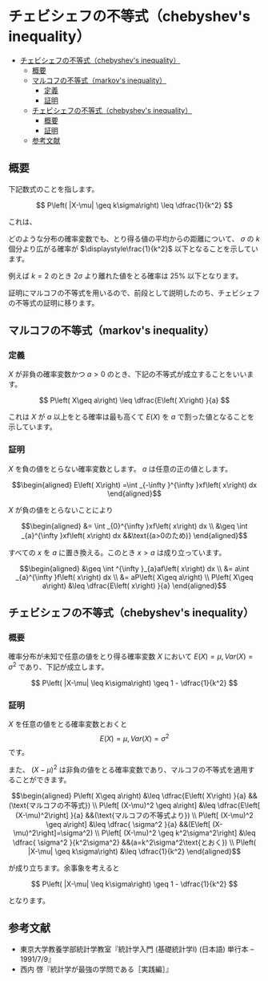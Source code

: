 # チェビシェフの不等式（chebyshev's inequality）

- [チェビシェフの不等式（chebyshev's inequality）](#チェビシェフの不等式chebyshevs-inequality)
  - [概要](#概要)
  - [マルコフの不等式（markov's inequality）](#マルコフの不等式markovs-inequality)
    - [定義](#定義)
    - [証明](#証明)
  - [チェビシェフの不等式（chebyshev's inequality）](#チェビシェフの不等式chebyshevs-inequality)
    - [概要](#概要-1)
    - [証明](#証明-1)
  - [参考文献](#参考文献)

## 概要

下記数式のことを指します。

$$
P\left( |X-\mu| \geq k\sigma\right) \leq \dfrac{1}{k^2}
$$

これは、

どのような分布の確率変数でも、とり得る値の平均からの距離について、 $\sigma$ の $k$ 個分より広がる確率が $\displaystyle\frac{1}{k^2}$ 以下となることを示しています。

例えば $k=2$ のとき $2\sigma$ より離れた値をとる確率は $25\%$ 以下となります。

証明にマルコフの不等式を用いるので、前段として説明したのち、チェビシェフの不等式の証明に移ります。

## マルコフの不等式（markov's inequality）

### 定義

$X$ が非負の確率変数かつ $a>0$ のとき、下記の不等式が成立することをいいます。

$$
P\left( X\geq a\right) \leq \dfrac{E\left( X\right) }{a}
$$

これは $X$ が $a$ 以上をとる確率は最も高くて $E(X)$ を $a$ で割った値となることを示しています。

### 証明

$X$ を負の値をとらない確率変数とします。 $a$ は任意の正の値とします。

$$\begin{aligned}
E\left( X\right) =\int _{-\infty }^{\infty }xf\left( x\right) dx
\end{aligned}$$

$X$ が負の値をとらないことにより

$$\begin{aligned}
&= \int _{0}^{\infty }xf\left( x\right) dx
\\
&\geq \int _{a}^{\infty }xf\left( x\right) dx &&\text{(a>0のため)}
\end{aligned}$$

すべての $x$ を $a$ に置き換える。このとき $x>a$ は成り立っています。

$$\begin{aligned}
&\geq \int ^{\infty }_{a}af\left( x\right) dx
\\
&= a\int _{a}^{\infty }f\left( x\right) dx
\\
&= aP\left( X\geq a\right) 
\\
P\left( X\geq a\right) &\leq \dfrac{E\left( x\right) }{a}
\end{aligned}$$


## チェビシェフの不等式（chebyshev's inequality）

### 概要

確率分布が未知で任意の値をとり得る確率変数 $X$ において $E(X)=\mu,Var(X)=\sigma^2$ であり、下記が成立します。

$$
P\left( |X-\mu| \leq k\sigma\right) \geq 1 - \dfrac{1}{k^2}
$$

### 証明

$X$ を任意の値をとる確率変数とおくと
$$E(X)=\mu,Var(X)=\sigma^2$$
です。

また、 $(X-\mu)^2$ は非負の値をとる確率変数であり、マルコフの不等式を適用することができます。

$$\begin{aligned}
P\left( X\geq a\right) &\leq \dfrac{E\left( X\right) }{a} &&(\text{マルコフの不等式})
\\
P\left[ (X-\mu)^2 \geq a\right] &\leq \dfrac{E\left[ (X-\mu)^2\right] }{a} &&(\text{マルコフの不等式より})
\\
P\left[ (X-\mu)^2 \geq a\right] &\leq \dfrac{ \sigma^2 }{a} &&(E\left[ (X-\mu)^2\right]=\sigma^2)
\\
P\left[ (X-\mu)^2 \geq k^2\sigma^2\right] &\leq \dfrac{ \sigma^2 }{k^2\sigma^2} &&(a=k^2\sigma^2\text{とおく})
\\
P\left( |X-\mu| \geq k\sigma\right) &\leq \dfrac{1}{k^2}
\end{aligned}$$

が成り立ちます。余事象を考えると

$$
P\left( |X-\mu| \leq k\sigma\right) \geq 1 - \dfrac{1}{k^2}
$$

となります。

## 参考文献
- 東京大学教養学部統計学教室『統計学入門 (基礎統計学Ⅰ) (日本語) 単行本 – 1991/7/9』
- 西内 啓『統計学が最強の学問である［実践編］』
